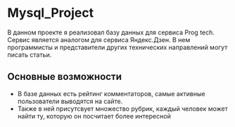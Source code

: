 # Mysql_Project
В данном проекте я реализовал базу данных для сервиса Prog tech. Сервис является аналогом для сервиса Яндекс.Дзен.
В нем программисты и представители других технических направлений могут писать статьи.
## Основные возможности
* В базе данных есть рейтинг комментаторов, самые активные пользователи выводятся на сайте.
* Также в ней присутсвует множество рубрик, каждый человек может найти ту, которую он посчитает более интересной
